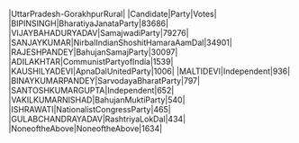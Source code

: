  
|UttarPradesh-GorakhpurRural|
|Candidate|Party|Votes|
|BIPINSINGH|BharatiyaJanataParty|83686|
|VIJAYBAHADURYADAV|SamajwadiParty|79276|
|SANJAYKUMAR|NirbalIndianShoshitHamaraAamDal|34901|
|RAJESHPANDEY|BahujanSamajParty|30097|
|ADILAKHTAR|CommunistPartyofIndia|1539|
|KAUSHILYADEVI|ApnaDalUnitedParty|1006|
|MALTIDEVI|Independent|936|
|BINAYKUMARPANDEY|SarvodayaBharatParty|797|
|SANTOSHKUMARGUPTA|Independent|652|
|VAKILKUMARNISHAD|BahujanMuktiParty|540|
|ISHRAWATI|NationalistCongressParty|465|
|GULABCHANDRAYADAV|RashtriyaLokDal|434|
|NoneoftheAbove|NoneoftheAbove|1634|

